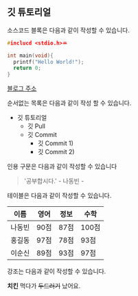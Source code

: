 ## 깃 튜토리얼

소스코드 블록은 다음과 같이 작성할 수 있습니다. 

```c
#inclucd <stdio.h>ㅆ

int main(void){
  printf("Hello World!");
  return 0;
}
```

[블로그 주소](https://blog.naver.com/ndb796)

순서없는 목록은 다음과 같이 작성 할 수 있습니다. 

* 깃 튜토리얼
  * 깃 Pull
  * 깃 Commit
    * 깃 Commit 1)
    * 깃 Commit 2)

인용 구문은 다음과 같이 작성할 수 있습니다

>'공부합시다.' - 나동빈 - 

테이블은 다음과 같이 작성할 수 있습니다. 

이름|영어|정보|수학
---|---|---|---|
나동빈|90점|87점|100점|
홍길동|97점|78점|93점|
이순신|89점|93점|97점|


강조는 다음과 같이 작성할 수 있습니다. 

**치킨** 먹다가 ~~두드러기~~ 났어요.

